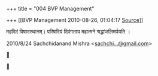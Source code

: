 +++
title = "004 BVP Management"

+++
[[BVP Management	2010-08-26, 01:04:17 [Source](https://groups.google.com/g/bvparishat/c/RjDOGw01rSU)]]



महदिदं विषादस्थानम्। परिषदियं दिवंगताय महात्मने श्रद्धांजलिमर्पयति ।  
  

2010/8/24 Sachchidanand Mishra \<[sachchi...@gmail.com]()\>  





